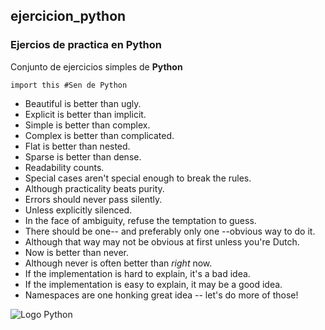 ## ejercicion_python

### Ejercios de practica en Python
Conjunto de ejercicios simples de **Python**
~~~
import this #Sen de Python
~~~

- Beautiful is better than ugly.
- Explicit is better than implicit.
- Simple is better than complex.
- Complex is better than complicated.
- Flat is better than nested.
- Sparse is better than dense.
- Readability counts.
- Special cases aren't special enough to break the rules.
- Although practicality beats purity.
- Errors should never pass silently.
- Unless explicitly silenced.
- In the face of ambiguity, refuse the temptation to guess.
- There should be one-- and preferably only one --obvious way to do it.
- Although that way may not be obvious at first unless you're Dutch.   
- Now is better than never.
- Although never is often better than *right* now.
- If the implementation is hard to explain, it's a bad idea.
- If the implementation is easy to explain, it may be a good idea.     
- Namespaces are one honking great idea -- let's do more of those!

![Logo Python](https://upload.wikimedia.org/wikipedia/commons/thumb/c/c3/Python-logo-notext.svg/1869px-Python-logo-notext.svg.png)